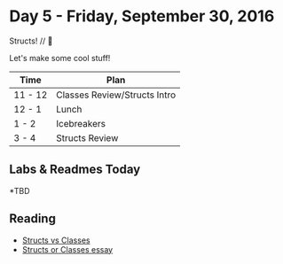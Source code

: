 # Day 5 - Friday, September 30, 2016

Structs! // :blue_heart:

Let's make some cool stuff!

Time        |   Plan   |
----------------|-------
11 - 12          | Classes Review/Structs Intro
12 - 1    | Lunch
1 - 2     | Icebreakers
3 - 4     | Structs Review

## Labs & Readmes Today

  *TBD

## Reading

* [Structs vs Classes](https://developer.apple.com/library/content/documentation/Swift/Conceptual/Swift_Programming_Language/ClassesAndStructures.html)
* [Structs or Classes essay](http://faq.sealedabstract.com/structs_or_classes/)




<br>


